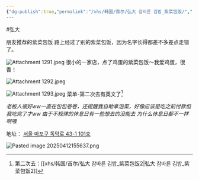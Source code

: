 ```yaml
---
{"dg-publish":true,"permalink":"/xhs/韩国/首尔/弘大 참바른 김밥_紫菜包饭/","tags":["rednote","首尔"],"created":"2024-09-09","updated":"2025-04-12T16:09:32.375+08:00"}
---
```


#弘大

朋友推荐的紫菜包饭
路上经过了别的紫菜包饭，因为名字长得都差不多差点走错了。

![Attachment 1291.jpeg](/img/user/xhs/%E9%9F%A9%E5%9B%BD/%E9%A6%96%E5%B0%94/photo-%E9%A6%96%E5%B0%94/Attachment%201291.jpeg)
很小的一家店，点了鸡蛋的紫菜包饭～我爱鸡蛋，很香！

![Attachment 1292.jpeg](/img/user/xhs/%E9%9F%A9%E5%9B%BD/%E9%A6%96%E5%B0%94/photo-%E9%A6%96%E5%B0%94/Attachment%201292.jpeg)


![Attachment 1293.jpeg](/img/user/xhs/%E9%9F%A9%E5%9B%BD/%E9%A6%96%E5%B0%94/photo-%E9%A6%96%E5%B0%94/Attachment%201293.jpeg)
菜单-第二次去有英文了[^1]

*老板人很好ww一直在包包卷卷，还提醒我自助拿泡菜，好像应该是吃之前付款但我吃完了才ww*
*由于不规律的休息日有一些想去的没能去 为什么休息日都不一样啊喂*

地址：
[서울 마포구 독막로 43-1 101호](https://pcmap.place.naver.com/restaurant/1027321167/home?entry=bmp&from=map&fromPanelNum=2&timestamp=202504121555&locale=ko&svcName=map_pcv5&searchText=%20%EC%B0%B8%EB%B0%94%EB%A5%B8%20%EA%B9%80%EB%B0%A5#)

![Pasted image 20250412155637.png](/img/user/xhs/%E9%9F%A9%E5%9B%BD/%E9%A6%96%E5%B0%94/photo-%E9%A6%96%E5%B0%94/Pasted%20image%2020250412155637.png)

[^1]: 第二次去：[[xhs/韩国/首尔/弘大 참바른 김밥_紫菜包饭2\|弘大 참바른 김밥_紫菜包饭2]]